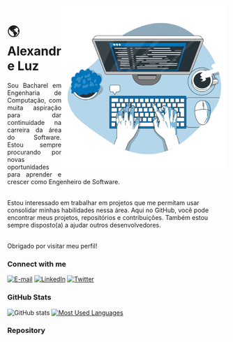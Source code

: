 <img align="right" alt="Developer vector created by storyset - www.freepik.com" height="380" src="https://raw.githubusercontent.com/lexandreluz/lexandreluz/3bf9af0d0177b5ea44ada0832f6231903fef5b83/code-typing-animate.svg">

<h1>
    <span> 🌎 Alexandre Luz</span>
</h1>

<p align="justify">Sou Bacharel em Engenharia de Computação, com muita aspiração para dar continuidade na carreira da área do Software. Estou sempre procurando por novas oportunidades para aprender e crescer como Engenheiro de Software. 
    
<br>Estou interessado em trabalhar em projetos que me permitam usar consolidar minhas habilidades nessa área. Aqui no GitHub, você pode encontrar meus projetos, repositórios e contribuições. Também estou sempre disposto(a) a ajudar outros desenvolvedores. 

<br>Obrigado por visitar meu perfil!

<h3 align="left">Connect with me</h3>

[![E-mail](https://img.shields.io/badge/-Email-000?style=for-the-badge&logo=gmail&logoColor=0074BA&color:0074BA)](mailto:lexandreluz@gmail.com)
[![LinkedIn](https://img.shields.io/badge/LinkedIn-000?style=for-the-badge&logo=linkedin&logoColor=0074BA)](https://www.linkedin.com/in/lexandreluz/)
[![Twitter](https://img.shields.io/badge/Twitter-000?style=for-the-badge&logo=twitter&logoColor=0074BA)](https://twitter.com/lexandre)

<h3 align="left">GitHub Stats</h3>

![GitHub stats](https://github-readme-stats-git-masterrstaa-rickstaa.vercel.app/api?username=lexandreluz&hide_title=true&show_icons=true&include_all_commits=false&count_private=true&line_height=25&hide=issues&bg_color=000&title_color=0074BA&text_color=fff&border_radius=3&border_color=0074BAc&icon_color=0074BA&theme=jolly)
[![Most Used Languages](https://github-readme-stats-git-masterrstaa-rickstaa.vercel.app/api/top-langs/?username=lexandreluz&line_height=10&card_width=290&layout=compact&hide_title=false&count_private=true&langs_count=4&show_icons=true&title_color=ffffff&hide=html,css&bg_color=000&text_color=fff&border_radius=3&border_color=fff&count_private=true)](https://github.com/lexandreluz/github-readme-stats)

<h3 align="left">Repository</h3>

<!-- head -->
<script src="https://tarptaeya.github.io/repo-card/repo-card.js"></script>


<!-- inside body, where you want to create the card -->
<div class="repo-card" data-repo="username/repository"></div>

<!-- NEW: for dark theme just set data-theme attribute -->
<div class="repo-card" data-repo="username/repository" data-theme="dark-theme"></div>


